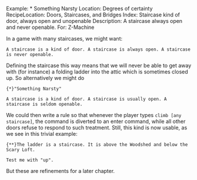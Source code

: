 Example: * Something Narsty
Location: Degrees of certainty
RecipeLocation: Doors, Staircases, and Bridges
Index: Staircase kind of door, always open and unopenable
Description: A staircase always open and never openable.
For: Z-Machine

  
In a game with many staircases, we might want:

  

``` inform7
A staircase is a kind of door. A staircase is always open. A staircase is never openable.
```

  
Defining the staircase this way means that we will never be able to get away with (for instance) a folding ladder into the attic which is sometimes closed up. So alternatively we might do

  

``` inform7
{*}"Something Narsty"

A staircase is a kind of door. A staircase is usually open. A staircase is seldom openable.
```

[ZL: arguable what the right styling for "any staircase" is]::

We could then write a rule so that whenever the player types ``climb [any staircase]``, the command is diverted to an enter command, while all other doors refuse to respond to such treatment. Still, this kind is now usable, as we see in this trivial example:

  

``` inform7
{**}The ladder is a staircase. It is above the Woodshed and below the Scary Loft.

Test me with "up".
```

  
But these are refinements for a later chapter.

